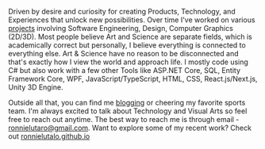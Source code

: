 Driven by desire and curiosity for creating Products, Technology, and Experiences that unlock new possibilities. Over time I've worked on various [projects](http://ronnielutalo.github.io/work) involving Software Engineering, Design, Computer Graphics (2D/3D). Most people believe Art and Science are separate fields, which is academically correct but personally, I believe everything is connected to everything else. Art & Science have no reason to be disconnected and that's exactly how I view the world and approach life. I mostly code using C# but also work with a few other Tools like ASP.NET Core, SQL, Entity Framework Core, WPF, JavaScript/TypeScript, HTML, CSS, React.js/Next.js, Unity 3D Engine. 

Outside all that, you can find me [blogging](https://ronnielutalo.github.io/blog) or cheering my favorite sports team. I'm always excited to talk about Technology and Visual Arts so feel free to reach out anytime. The best way to reach me is through email - ronnielutaro@gmail.com. Want to explore some of my recent work? Check out [ronnielutalo.github.io](https://ronnielutalo.github.io/)
